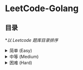# LeetCode-Golang

## 目录

\*_以 Leetcode 题库目录排序_

<!-- ===============简单=============== -->
<details>
<summary style="cursor: pointer;user-select: none;">简单 (Easy)</summary>
<ul>
    <li>1. <a href="./easy/Two_Sum/Two_Sum.go">两数之和(Two Sum)</a></li>
    <li>21. <a href="./easy/Merge_Two_Sorted_Lists/Merge_Two_Sorted_Lists.go">合并两个有序链表(Merge Two Sorted Lists)</a></li>
    <li>26. <a href="./easy/Remove_Duplicates_from_Sorted_Array/Remove_Duplicates_from_Sorted_Array.go">删除有序数组中的重复项(Remove Duplicates from Sorted Array)</a></li>
    <li>27. <a href="./easy/Remove_Element/Remove_Element.go">移除元素(Remove Element)</a></li>
    <li>35. <a href="./easy/Search_Insert_Position/Search_Insert_Position.go">搜索插入位置(Search Insert Position)</a></li>
    <li>806. <a href="./easy/Number_of_Lines_To_Write_String/Number_of_Lines_To_Write_String.go">写字符串需要的行数(Number of Lines To Write String)</a></li>
</ul>
</details>

<!-- ===============中等=============== -->
<details>
<summary style="cursor: pointer;user-select: none;">中等 (Medium)</summary>
<ul>
    <li>2. <a href="./medium/Add_Two_Numbers/Add_Two_Numbers.go">两数相加(Add Two Numbers)</a></li>
    <li>3. <a href="./medium/Longest_Substring_Without_Repeating_Characters/Longest_Substring_Without_Repeating_Characters.go">无重复字符的最长子串(Longest Substring Without Repeating Characters)</a></li>
    <li>22. <a href="./medium/Generate_Parentheses/Generate_Parentheses.go">括号生成(Generate Parentheses)</a></li>
    <li>198. <a href="./medium/House_Robber/House_Robber.go">打家劫舍(House Robber)</a></li>
    <li>213. <a href="./medium/House_Robber_2/House_Robber_2.go">打家劫舍 II(House Robber II)</a></li>
    <li>337. <a href="./medium/House_Robber_3/House_Robber_3.go">打家劫舍 III(House Robber III)</a></li>
    <li>380. <a href="./medium/Insert_Delete_GetRandom/Insert_Delete_GetRandom.go">O(1) 时间插入、删除和获取随机元素(Insert Delete GetRandom O(1))</a></li>
</ul>
</details>

<!-- ===============困难=============== -->
<details>
<summary style="cursor: pointer;user-select: none;">困难 (Hard)</summary>
<ul>
</ul>
</details>
